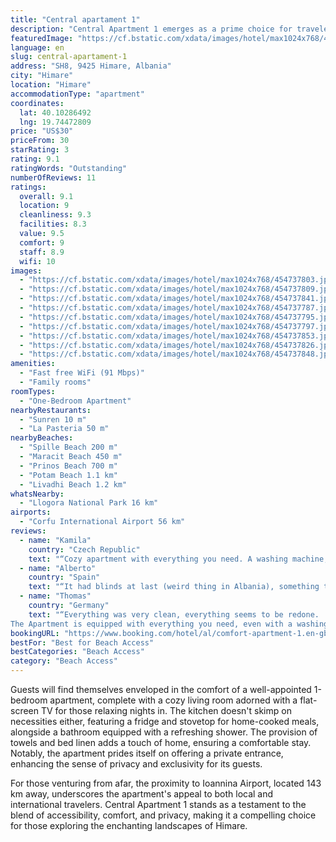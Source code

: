 ```yaml
---
title: "Central apartament 1"
description: "Central Apartment 1 emerges as a prime choice for travelers seeking comfort and convenience in Himare, situated just a short stroll from the pristine Spille Beach and within easy reach of Maracit Beach."
featuredImage: "https://cf.bstatic.com/xdata/images/hotel/max1024x768/454737803.jpg?k=f12dac963e3d84a1b02a9a1a365d0bfe07d7bee02080d3669f69d3519a2d7f8d&o=&hp=1"
language: en
slug: central-apartament-1
address: "SH8, 9425 Himare, Albania"
city: "Himare"
location: "Himare"
accommodationType: "apartment"
coordinates:
  lat: 40.10286492
  lng: 19.74472809
price: "US$30"
priceFrom: 30
starRating: 3
rating: 9.1
ratingWords: "Outstanding"
numberOfReviews: 11
ratings:
  overall: 9.1
  location: 9
  cleanliness: 9.3
  facilities: 8.3
  value: 9.5
  comfort: 9
  staff: 8.9
  wifi: 10
images:
  - "https://cf.bstatic.com/xdata/images/hotel/max1024x768/454737803.jpg?k=f12dac963e3d84a1b02a9a1a365d0bfe07d7bee02080d3669f69d3519a2d7f8d&o=&hp=1"
  - "https://cf.bstatic.com/xdata/images/hotel/max1024x768/454737809.jpg?k=ff98b2a1ef572c9799bc050e45f6ffc990af8058e7a921137602934cfd8b09e4&o=&hp=1"
  - "https://cf.bstatic.com/xdata/images/hotel/max1024x768/454737841.jpg?k=8f3b2b980075ce03f6b69ed4c9cf71633a95a426374046b13d753c6de7ec382e&o=&hp=1"
  - "https://cf.bstatic.com/xdata/images/hotel/max1024x768/454737787.jpg?k=4d9e3a65b3bf476a004602bb9c85164d92a121ef555a4ad8c54ab3e4d5d3ee2c&o=&hp=1"
  - "https://cf.bstatic.com/xdata/images/hotel/max1024x768/454737795.jpg?k=592a53bc4d081432bc05c1171ee25780782cba9e88dc44016a67ac571515d81c&o=&hp=1"
  - "https://cf.bstatic.com/xdata/images/hotel/max1024x768/454737797.jpg?k=9e2637d320eaab9265d395ade1222d4158184350a7c95ac06e5578c7b24f8ea4&o=&hp=1"
  - "https://cf.bstatic.com/xdata/images/hotel/max1024x768/454737853.jpg?k=d563ff8e5379b85be40185d90ac88c6767082e038522dd198cabb2febb58696a&o=&hp=1"
  - "https://cf.bstatic.com/xdata/images/hotel/max1024x768/454737826.jpg?k=1b8ee0d48741f8aeedd483954cb578accff75fbfca44064579257a58bc73e463&o=&hp=1"
  - "https://cf.bstatic.com/xdata/images/hotel/max1024x768/454737848.jpg?k=16d49dd83a3b4bf382bc8abe37eadff52ce074e6d377a0fe2c5749c38420a681&o=&hp=1"
amenities:
  - "Fast free WiFi (91 Mbps)"
  - "Family rooms"
roomTypes:
  - "One-Bedroom Apartment"
nearbyRestaurants:
  - "Sunren 10 m"
  - "La Pasteria 50 m"
nearbyBeaches:
  - "Spille Beach 200 m"
  - "Maracit Beach 450 m"
  - "Prinos Beach 700 m"
  - "Potam Beach 1.1 km"
  - "Livadhi Beach 1.2 km"
whatsNearby:
  - "Llogora National Park 16 km"
airports:
  - "Corfu International Airport 56 km"
reviews:
  - name: "Kamila"
    country: "Czech Republic"
    text: "“Cozy apartment with everything you need. A washing machine, a comfortable sofa bed and a hair dryer. The beach is a 5-minute walk away.”"
  - name: "Alberto"
    country: "Spain"
    text: "“It had blinds at last (weird thing in Albania), something to make you sleep better. Very new apartment. Quiet due to good isolation despite being close to the road е Good location”"
  - name: "Thomas"
    country: "Germany"
    text: "“Everything was very clean, everything seems to be redone.
The Apartment is equipped with everything you need, even with a washing machine. The landlord is very friendly and helpful. I would book again anytime.”"
bookingURL: "https://www.booking.com/hotel/al/comfort-apartment-1.en-gb.html?aid=8035640"
bestFor: "Best for Beach Access"
bestCategories: "Beach Access"
category: "Beach Access"
---
```


Guests will find themselves enveloped in the comfort of a well-appointed 1-bedroom apartment, complete with a cozy living room adorned with a flat-screen TV for those relaxing nights in. The kitchen doesn't skimp on necessities either, featuring a fridge and stovetop for home-cooked meals, alongside a bathroom equipped with a refreshing shower. The provision of towels and bed linen adds a touch of home, ensuring a comfortable stay. Notably, the apartment prides itself on offering a private entrance, enhancing the sense of privacy and exclusivity for its guests.

For those venturing from afar, the proximity to Ioannina Airport, located 143 km away, underscores the apartment's appeal to both local and international travelers. Central Apartment 1 stands as a testament to the blend of accessibility, comfort, and privacy, making it a compelling choice for those exploring the enchanting landscapes of Himare.